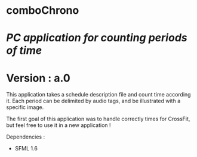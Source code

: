comboChrono
===========

*PC application for counting periods of time*
===========

**Version :** a.0
===========

This application takes a schedule description file and count time according it. Each period can be delimited by audio tags, and be illustrated with a specific image.

The first goal of this application was to handle correctly times for CrossFit, but feel free to use it in a new application !

Dependencies :
- SFML 1.6
